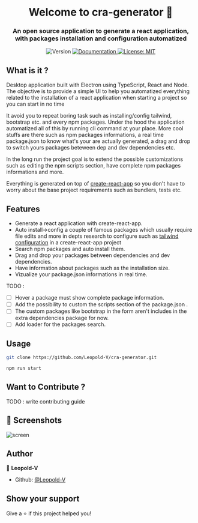 <h1 align="center">Welcome to cra-generator 👋</h1>
<h3 align="center">An open source application to generate a react application, with packages installation and configuration automatized</h3>
<p align="center">
  <img alt="Version" src="https://img.shields.io/badge/version-1.0.0-blue.svg?cacheSeconds=2592000" />
  <a href="https://github.com/Leopold-V/cra-generator" target="_blank">
    <img alt="Documentation" src="https://img.shields.io/badge/documentation-yes-brightgreen.svg" />
  </a>
  <a href="#" target="_blank">
    <img alt="License: MIT" src="https://img.shields.io/badge/License-MIT-yellow.svg" />
  </a>
</p>

## What is it ?

Desktop application built with Electron using TypeScript, React and Node. 
The objective is to provide a simple UI to help you automatized everything related to the installation of a react application when starting a project so you can start in no time 

It avoid you to repeat boring task such as installing/config tailwind, bootstrap etc. and every npm packages. Under the hood the application automatized all of this by running cli command at your place.
More cool stuffs are there such as npm packages informations, a real time package.json to know what's your are actually generated, a drag and drop to switch yours packages beteween dep and dev dependencies etc.

In the long run the project goal is to extend the possible customizations such as editing the npm scripts section, have complete npm packages informations and more.

Everything is generated on top of [create-react-app](https://github.com/facebook/create-react-app) so you don't have to worry about the base project requirements such as bundlers, tests etc.

## Features

- Generate a react application with create-react-app.
- Auto install->config a couple of famous packages which usually require file edits and more in depts research to configure such as [tailwind configuration](https://tailwindcss.com/docs/guides/create-react-app) in a create-react-app project
- Search npm packages and auto install them.
- Drag and drop your packages between dependencies and dev dependencies.
- Have information about packages such as the installation size.
- Vizualize your package.json informations in real time.

TODO :

- [ ] Hover a package must show complete package information.
- [ ] Add the possibility to custom the scripts section of the package.json .
- [ ] The custom packages like bootstrap in the form aren't includes in the extra dependencies package for now.
- [ ] Add loader for the packages search.

## Usage

```sh
git clone https://github.com/Leopold-V/cra-generator.git
```

```sh
npm run start
```

## Want to Contribute ?

TODO : write contributing guide

## 📸 Screenshots

![screen](https://i.gyazo.com/58a84c811dd3f62eaed2279c785a95fd.png)

## Author

👤 **Leopold-V**

* Github: [@Leopold-V](https://github.com/Leopold-V)

## Show your support

Give a ⭐️ if this project helped you!
